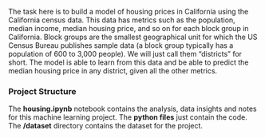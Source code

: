 The task here is to build a model of housing prices in California using the California census data. 
This data has metrics such as the population, median income, median housing price, and so on for each block group in California. Block groups are the smallest geographical unit for which the US Census Bureau publishes sample data (a block group typically has a population of 600 to 3,000 people).
We will just call them “districts” for short. The model is able to learn from this data and be able to predict the median housing price in any district, given all the other metrics.

### Project Structure
The **housing.ipynb** notebook contains the analysis, data insights and notes for this machine learning project.
The **python files** just contain the code.
The **/dataset** directory contains the dataset for the project.